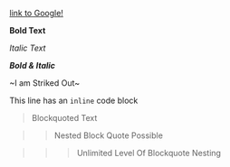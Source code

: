 [link to Google!](http://google.com)

**Bold Text**

*Italic Text*

***Bold & Italic***

~I am Striked Out~

This line has an `inline` code block

> Blockquoted Text

>> Nested Block Quote Possible 

>>> Unlimited Level Of Blockquote Nesting
